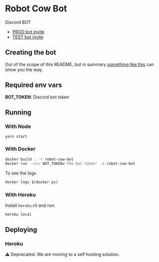 # Robot Cow Bot

Discord BOT

- [PROD bot invite](https://discord.com/api/oauth2/authorize?client_id=913903801033981952&permissions=2147560448&scope=bot)
- [TEST bot invite](https://discord.com/api/oauth2/authorize?client_id=976075945293266984&permissions=2147560448&scope=bot)

## Creating the bot 

Out of the scope of this README, but in summary [something like this](https://www.writebots.com/discord-bot-token/) can show you the way.

## Required env vars

**BOT_TOKEN**: Discord bot token

## Running

### With Node

`yarn start`

### With Docker

```bash
docker build . -t robot-cow-bot
docker run --env BOT_TOKEN='the bot token' -d robot-cow-bot
```

To see the logs

```bash
docker logs $(docker ps)
```

### With Heroku

Install `heroku` cli and run:

`heroku local`

## Deploying

### Heroku

⚠️ Deprecated. We are moving to a self hosting solution.
